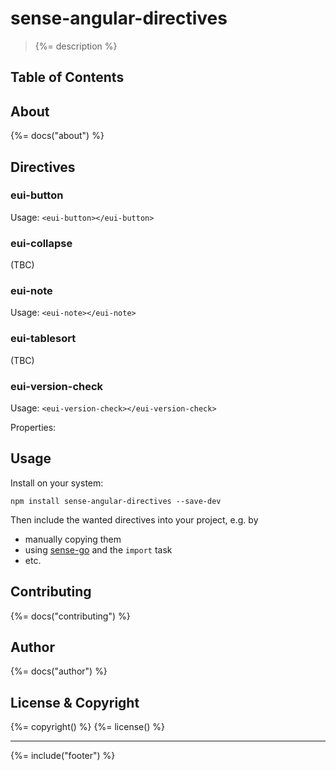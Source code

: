 # sense-angular-directives
> {%= description %}

## Table of Contents
<!-- toc -->

## About
{%= docs("about") %}

## Directives

### eui-button

Usage:
`<eui-button></eui-button>`

### eui-collapse
(TBC)

### eui-note
Usage:
`<eui-note></eui-note>`

### eui-tablesort
(TBC)

### eui-version-check

Usage:
`<eui-version-check></eui-version-check>`

Properties:


## Usage
Install on your system:

`npm install sense-angular-directives --save-dev`

Then include the wanted directives into your project, e.g. by
* manually copying them
* using [sense-go](https://github.com/stefanwalther/sense-go.git) and the `import` task
* etc.

## Contributing
{%= docs("contributing") %}

## Author
{%= docs("author") %}

## License & Copyright
{%= copyright() %}
{%= license() %}

***

{%= include("footer") %}
